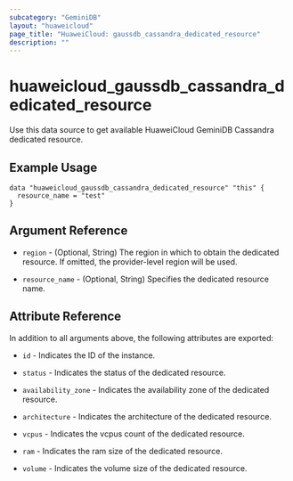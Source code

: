 ```yaml
---
subcategory: "GeminiDB"
layout: "huaweicloud"
page_title: "HuaweiCloud: gaussdb_cassandra_dedicated_resource"
description: ""
---
```


# huaweicloud_gaussdb_cassandra_dedicated_resource

Use this data source to get available HuaweiCloud GeminiDB Cassandra dedicated resource.

## Example Usage

```hcl
data "huaweicloud_gaussdb_cassandra_dedicated_resource" "this" {
  resource_name = "test"
}
```

## Argument Reference

* `region` - (Optional, String) The region in which to obtain the dedicated resource. If omitted, the provider-level
  region will be used.

* `resource_name` - (Optional, String) Specifies the dedicated resource name.

## Attribute Reference

In addition to all arguments above, the following attributes are exported:

* `id` - Indicates the ID of the instance.

* `status` - Indicates the status of the dedicated resource.

* `availability_zone` - Indicates the availability zone of the dedicated resource.

* `architecture` - Indicates the architecture of the dedicated resource.

* `vcpus` - Indicates the vcpus count of the dedicated resource.

* `ram` - Indicates the ram size of the dedicated resource.

* `volume` - Indicates the volume size of the dedicated resource.
